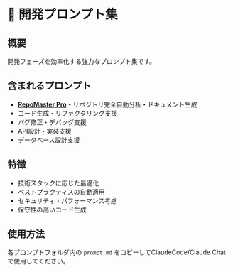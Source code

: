 # 🚀 開発プロンプト集

## 概要
開発フェーズを効率化する強力なプロンプト集です。

## 含まれるプロンプト
- **[RepoMaster Pro](./repomaster-pro/)** - リポジトリ完全自動分析・ドキュメント生成
- コード生成・リファクタリング支援
- バグ修正・デバッグ支援
- API設計・実装支援
- データベース設計支援

## 特徴
- 技術スタックに応じた最適化
- ベストプラクティスの自動適用
- セキュリティ・パフォーマンス考慮
- 保守性の高いコード生成

## 使用方法
各プロンプトフォルダ内の `prompt.md` をコピーしてClaudeCode/Claude Chatで使用してください。